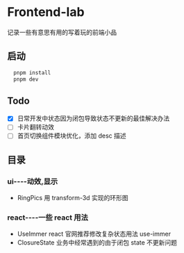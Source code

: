# Frontend-lab

记录一些有意思有用的写着玩的前端小品

## 启动

```bash
  pnpm install
  pnpm dev
```

## Todo

- [x] 日常开发中状态因为闭包导致状态不更新的最佳解决办法
- [ ] 卡片翻转动效
- [ ] 首页切换组件模块优化，添加 desc 描述

## 目录

### ui----动效,显示

- RingPics 用 transform-3d 实现的环形图

### react----一些 react 用法

- UseImmer react 官网推荐修改复杂状态用法 use-immer
- ClosureState 业务中经常遇到的由于闭包 state 不更新问题
